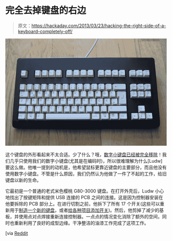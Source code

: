 # 完全去掉键盘的右边

> 原文：<https://hackaday.com/2013/03/23/hacking-the-right-side-of-a-keyboard-completely-off/>

![hacking-the-right-side-of-your-keyboard](img/774a0b727cf380a55d63262273001f40.png)

这个键盘的外形看起来不太合适。少了什么？哦，[数字小键盘已经被完全移除](http://imgur.com/a/78WwF)！我们几乎只使用我们的数字小键盘(尤其是在编码时)，所以很难理解为什么[Ludw]要这么做。他唯一提到的动机是，他希望鼠标更靠近键盘的主要部分，而且他没有使用数字小键盘。不管是什么原因，我们仍然认为他做了一件了不起的工作，给旧键盘以新的生命。

它最初是一个普通的老式米色樱桃 G80-3000 键盘。在打开外壳后，Ludw 小心地找出了按键矩阵和提供 USB 连接的 PCB 之间的连接。这是因为控制器安装在他要拆除的 PCB 部分上。在进行切割之前，他拆下了所有 17 个开关(这些可以重新用于[制造一个新的键盘](http://hackaday.com/2011/05/21/bamf2011-keyboards-built-from-scratch/)，或者[给各种项目添加开关](http://hackaday.com/2013/01/14/kitchen-scale-key-transplant/))。然后，他剪掉了减少的基板，并使用点对点焊接重新连接控制器。一点点的情况变化消除了额外的空间，同时也重新利用了良好的成型边缘。干净整洁的油漆工作完成了这项工作。

[via [Reddit](http://www.reddit.com/r/DIY/comments/1ar35m/i_modded_my_keyboard_removed_numpad_paintjob/)